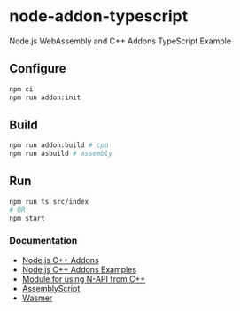 # node-addon-typescript

Node.js WebAssembly and C++ Addons TypeScript Example

## Configure

```sh
npm ci
npm run addon:init
```

## Build

```sh
npm run addon:build # cpp
npm run asbuild # assembly
```

## Run

```sh
npm run ts src/index
# OR
npm start
```

### Documentation

* [Node.js C++ Addons](https://nodejs.org/api/addons.html)
* [Node.js C++ Addons Examples](https://github.com/nodejs/node-addon-examples)
* [Module for using N-API from C++](https://github.com/nodejs/node-addon-api)
* [AssemblyScript](https://www.assemblyscript.org)
* [Wasmer](https://wasmer.io)
